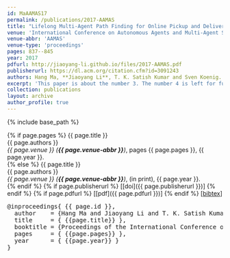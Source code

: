 ```yaml
---
id: MaAAMAS17
permalink: /publications/2017-AAMAS
title: "Lifelong Multi-Agent Path Finding for Online Pickup and Delivery Tasks"
venue: 'International Conference on Autonomous Agents and Multi-Agent Systems'
venue-abbr: 'AAMAS'
venue-type: 'proceedings'
pages: 837--845
year: 2017
pdfurl: http://jiaoyang-li.github.io/files/2017-AAMAS.pdf
publisherurl: https://dl.acm.org/citation.cfm?id=3091243
authors: Hang Ma, **Jiaoyang Li**, T. K. Satish Kumar and Sven Koenig. 
excerpt: 'This paper is about the number 3. The number 4 is left for future work.'
collection: publications
layout: archive
author_profile: true
---
```


{% include base_path %}

{% if page.pages %}
  {{ page.title }} <br>
  {{ page.authors }} <br>
  <i>{{ page.venue }} (<strong>{{ page.venue-abbr }}</strong>)</i>, pages {{ page.pages }}, {{ page.year }}. <br>
{% else %}
  {{ page.title }} <br>
  {{ page.authors }} <br>
  <i>{{ page.venue }} (<strong>{{ page.venue-abbr }}</strong>)</i>, (in print), {{ page.year }}. <br>
{% endif %}
{% if page.publisherurl %}
  [[doi]({{ page.publisherurl }})]
{% endif %}
{% if page.pdfurl %}
  [[pdf]({{ page.pdfurl }})]
{% endif %}
[<a href="javascript:void(0)" onclick="(function(target, id) {
  if ($('#' + id).css('display') == 'block') { $('#' + id).hide('fast'); $(target).text('bibtex') }
  else { $('#' + id).show('fast'); $(target).text('bibtex▲') } })(this, 'bibtex-{{ page.id }}');">bibtex</a>]
<div id="bibtex-{{ page.id }}" style="display:none">
  <pre>@inproceedings{ {{ page.id }},
    author    = {Hang Ma and Jiaoyang Li and T. K. Satish Kumar and Sven Koenig},
    title     = {Lifelong Multi-Agent Path Finding for Online Pickup and Delivery Tasks},
    booktitle = {Proceedings of the International Conference on Autonomous Agents and Multi-Agent Systems (AAMAS)},
    pages     = {837--845},
    year      = {2017}
  }
  </pre>
</div>


<pre>
@inproceedings{ {{ page.id }},
  author    = {Hang Ma and Jiaoyang Li and T. K. Satish Kumar and Sven Koenig},
  title     = { {{page.title}} },
  booktitle = {Proceedings of the International Conference on Autonomous Agents and Multi-Agent Systems (AAMAS)},
  pages     = { {{page.pages}} },
  year      = { {{page.year}} }
}
</pre>